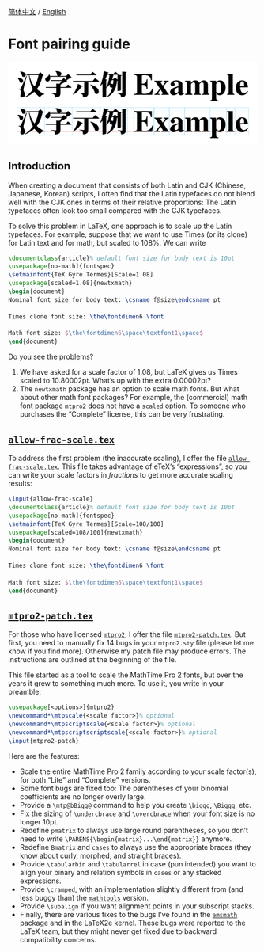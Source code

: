 [简体中文](https://github.com/RuixiZhang42/font-pairing-guide)
/
[English](README-EN.md)

# Font pairing guide

![Example](SVG/Example.svg)

## Introduction

When creating a document that consists of both Latin and CJK (Chinese, Japanese,
Korean) scripts, I&nbsp;often find that the Latin typefaces do not blend well
with the CJK ones in terms of their relative proportions: The Latin typefaces
often look too small compared with the CJK typefaces.

To solve this problem in LaTeX, one approach is to scale up the Latin typefaces.
For example, suppose that we want to use Times (or its clone) for Latin text and
for math, but scaled to&nbsp;108%. We can write
```latex
\documentclass{article}% default font size for body text is 10pt
\usepackage[no-math]{fontspec}
\setmainfont{TeX Gyre Termes}[Scale=1.08]
\usepackage[scaled=1.08]{newtxmath}
\begin{document}
Nominal font size for body text: \csname f@size\endcsname pt

Times clone font size: \the\fontdimen6 \font

Math font size: $\the\fontdimen6\space\textfont1\space$
\end{document}
```
Do you see the problems?
1. We have asked for a scale factor of&nbsp;1.08, but LaTeX gives us Times
scaled to 10.80002pt. What&rsquo;s up with the extra 0.00002pt?
2. The `newtxmath` package has an option to scale math fonts. But what about
other math font packages? For example, the (commercial) math font package
[`mtpro2`](https://www.pctex.com/mtpro2.html) does not have a `scaled` option.
To someone who purchases the &ldquo;Complete&rdquo; license,
this can be very frustrating.

## [`allow-frac-scale.tex`](allow-frac-scale.tex)

To address the first problem (the inaccurate scaling), I&nbsp;offer the file
[`allow-frac-scale.tex`](allow-frac-scale.tex). This file takes advantage of
eTeX&rsquo;s &ldquo;expressions&rdquo;, so you can write your scale factors in
*fractions* to get more accurate scaling results:
```latex
\input{allow-frac-scale}
\documentclass{article}% default font size for body text is 10pt
\usepackage[no-math]{fontspec}
\setmainfont{TeX Gyre Termes}[Scale=108/100]
\usepackage[scaled=108/100]{newtxmath}
\begin{document}
Nominal font size for body text: \csname f@size\endcsname pt

Times clone font size: \the\fontdimen6 \font

Math font size: $\the\fontdimen6\space\textfont1\space$
\end{document}
```

## [`mtpro2-patch.tex`](mtpro2-patch.tex)

For those who have licensed [`mtpro2`](https://www.pctex.com/mtpro2.html),
I&nbsp;offer the file [`mtpro2-patch.tex`](mtpro2-patch.tex). But first, you
need to manually fix 14 bugs in your `mtpro2.sty` file (please let me know if
you find more). Otherwise my patch file may produce errors. The instructions are
outlined at the beginning of the file.

This file started as a tool to scale the MathTime Pro&nbsp;2 fonts, but over the
years it grew to something much more. To use it, you write in your preamble:
```latex
\usepackage[<options>]{mtpro2}
\newcommand*\mtpscale{<scale factor>}% optional
\newcommand*\mtpscriptscale{<scale factor>}% optional
\newcommand*\mtpscriptscriptscale{<scale factor>}% optional
\input{mtpro2-patch}
```
Here are the features:
- Scale the entire MathTime Pro&nbsp;2 family according to your scale factor(s),
for both &ldquo;Lite&rdquo; and &ldquo;Complete&rdquo; versions.
- Some font bugs are fixed too: The parentheses of your binomial coefficients
are no longer overly large.
- Provide a `\mtp@bBigg@` command to help you create `\biggg`, `\Biggg`, etc.
- Fix the sizing of `\undercbrace` and `\overcbrace` when your font size is no
longer 10pt.
- Redefine `pmatrix` to always use large round parentheses, so you don&rsquo;t
need to write `\PARENS{\begin{matrix}...\end{matrix}}` anymore.
- Redefine `Bmatrix` and `cases` to always use the appropriate braces (they know
about curly, morphed, and straight braces).
- Provide `\tabularbin` and `\tabularrel` in case (pun intended) you want to
align your binary and relation symbols in `cases` or any stacked expressions.
- Provide `\cramped`, with an implementation slightly different from (and less
buggy than) the [`mathtools`](https://github.com/latex3/mathtools) version.
- Provide `\subalign` if you want alignment points in your subscript stacks.
- Finally, there are various fixes to the bugs I&rsquo;ve found in the
[`amsmath`](https://github.com/latex3/latex2e/tree/master/required/amsmath)
package and in the LaTeX2e kernel. These bugs were reported to the LaTeX team,
but they might never get fixed due to backward compatibility concerns.